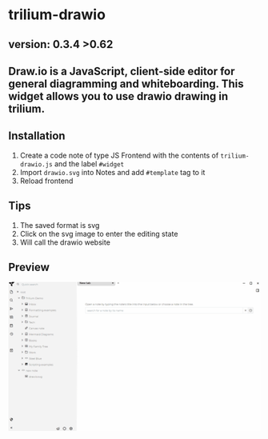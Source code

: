 ﻿# trilium-drawio
## version: 0.3.4 >0.62
## Draw.io is a JavaScript, client-side editor for general diagramming and whiteboarding. **This widget allows you to use drawio drawing in trilium.**
## Installation
1. Create a code note of type JS Frontend with the contents of `trilium-drawio.js` and the label `#widget`
2. Import `drawio.svg` into Notes and add `#template` tag to it
3. Reload frontend
## Tips
1. The saved format is svg
2. Click on the svg image to enter the editing state
3. Will call the drawio website
## Preview
![](./preview1.gif)
